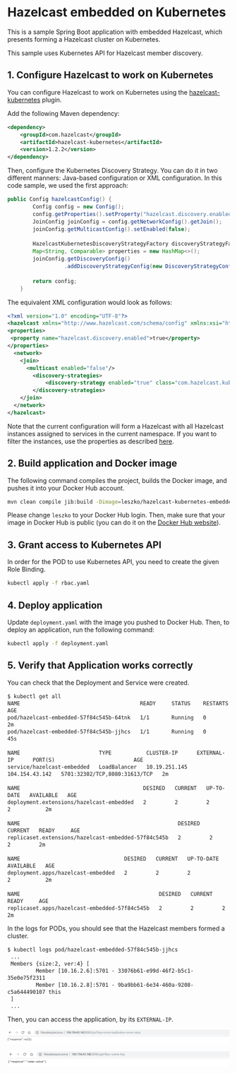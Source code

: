 # Hazelcast embedded on Kubernetes

This is a sample Spring Boot application with embedded Hazelcast, which presents forming a Hazelcast cluster on Kubernetes.

This sample uses Kubernetes API for Hazelcast member discovery.

## 1. Configure Hazelcast to work on Kubernetes

You can configure Hazelcast to work on Kubernetes using the [hazelcast-kubernetes](https://github.com/hazelcast/hazelcast-kubernetes) plugin.

Add the following Maven dependency:
```xml
<dependency>
    <groupId>com.hazelcast</groupId>
    <artifactId>hazelcast-kubernetes</artifactId>
    <version>1.2.2</version>
</dependency>
```

Then, configure the Kubernetes Discovery Strategy. You can do it in two different manners: Java-based configuration or XML configuration. In this code sample, we used the first approach:
```java
public Config hazelcastConfig() {
        Config config = new Config();
        config.getProperties().setProperty("hazelcast.discovery.enabled", "true");
        JoinConfig joinConfig = config.getNetworkConfig().getJoin();
        joinConfig.getMulticastConfig().setEnabled(false);

        HazelcastKubernetesDiscoveryStrategyFactory discoveryStrategyFactory = new HazelcastKubernetesDiscoveryStrategyFactory();
        Map<String, Comparable> properties = new HashMap<>();
        joinConfig.getDiscoveryConfig()
                  .addDiscoveryStrategyConfig(new DiscoveryStrategyConfig(discoveryStrategyFactory, properties));

        return config;
    }
``` 

The equivalent XML configuration would look as follows:
```xml
<?xml version="1.0" encoding="UTF-8"?>
<hazelcast xmlns="http://www.hazelcast.com/schema/config" xmlns:xsi="http://www.w3.org/2001/XMLSchema-instance" xsi:schemaLocation="http://www.hazelcast.com/schema/config hazelcast-config-3.10.xsd">
<properties>
 <property name="hazelcast.discovery.enabled">true</property>
</properties>
  <network>
    <join>
      <multicast enabled="false"/>
        <discovery-strategies>
            <discovery-strategy enabled="true" class="com.hazelcast.kubernetes.HazelcastKubernetesDiscoveryStrategy"/>
        </discovery-strategies>
    </join>
  </network>
</hazelcast>
```

Note that the current configuration will form a Hazelcast with all Hazelcast instances assigned to services in the current namespace. If you want to filter the instances, use the properties as described [here](https://github.com/hazelcast/hazelcast-kubernetes).

## 2. Build application and Docker image

The following command compiles the project, builds the Docker image, and pushes it into your Docker Hub account.

```bash
mvn clean compile jib:build -Dimage=leszko/hazelcast-kubernetes-embedded-sample
```

Please change `leszko` to your Docker Hub login. Then, make sure that your image in Docker Hub is public (you can do it on the [Docker Hub website](https://hub.docker.com/)).

## 3. Grant access to Kubernetes API

In order for the POD to use Kubernetes API, you need to create the given Role Binding.

```bash
kubectl apply -f rbac.yaml
```

## 4. Deploy application

Update `deployment.yaml` with the image you pushed to Docker Hub. Then, to deploy an application, run the following command:

```bash
kubectl apply -f deployment.yaml
```

## 5. Verify that Application works correctly

You can check that the Deployment and Service were created.

```
$ kubectl get all
NAME                                      READY     STATUS    RESTARTS   AGE
pod/hazelcast-embedded-57f84c545b-64tnk   1/1       Running   0          2m
pod/hazelcast-embedded-57f84c545b-jjhcs   1/1       Running   0          45s

NAME                         TYPE           CLUSTER-IP      EXTERNAL-IP      PORT(S)                         AGE
service/hazelcast-embedded   LoadBalancer   10.19.251.145   104.154.43.142   5701:32302/TCP,8080:31613/TCP   2m

NAME                                       DESIRED   CURRENT   UP-TO-DATE   AVAILABLE   AGE
deployment.extensions/hazelcast-embedded   2         2         2            2           2m

NAME                                                  DESIRED   CURRENT   READY     AGE
replicaset.extensions/hazelcast-embedded-57f84c545b   2         2         2         2m

NAME                                 DESIRED   CURRENT   UP-TO-DATE   AVAILABLE   AGE
deployment.apps/hazelcast-embedded   2         2         2            2           2m

NAME                                            DESIRED   CURRENT   READY     AGE
replicaset.apps/hazelcast-embedded-57f84c545b   2         2         2         2m
```

In the logs for PODs, you should see that the Hazelcast members formed a cluster.

```
$ kubectl logs pod/hazelcast-embedded-57f84c545b-jjhcs
 ...
 Members {size:2, ver:4} [
         Member [10.16.2.6]:5701 - 33076b61-e99d-46f2-b5c1-35e0e75f2311
         Member [10.16.2.8]:5701 - 9ba9bb61-6e34-460a-9208-c5a644490107 this
 ]
 ...
```

Then, you can access the application, by its `EXTERNAL-IP`.

![Verify Application](markdown/verify-application-1.png)

![Verify Application](markdown/verify-application-2.png)